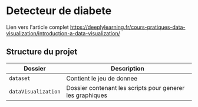 # Detecteur de diabete
Lien vers l'article complet https://deeplylearning.fr/cours-pratiques-data-visualization/introduction-a-data-visualization/

## Structure du projet
| Dossier | Description                    |
| ------------- | ------------------------------ |
| `dataset`      | Contient le jeu de donnee      |
| `dataVisualization`      | Dossier contenant les scripts pour generer les graphiques      |

